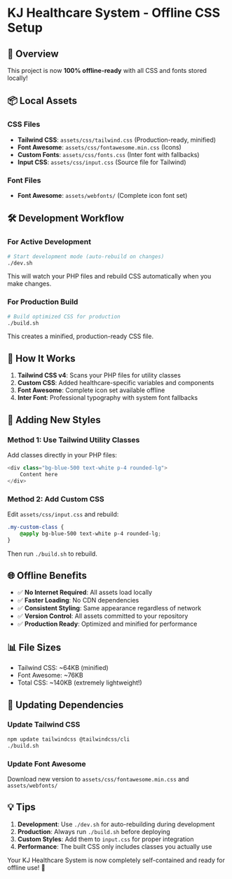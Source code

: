 # KJ Healthcare System - Offline CSS Setup

## 🎯 Overview
This project is now **100% offline-ready** with all CSS and fonts stored locally!

## 📦 Local Assets

### CSS Files
- **Tailwind CSS**: `assets/css/tailwind.css` (Production-ready, minified)
- **Font Awesome**: `assets/css/fontawesome.min.css` (Icons)
- **Custom Fonts**: `assets/css/fonts.css` (Inter font with fallbacks)
- **Input CSS**: `assets/css/input.css` (Source file for Tailwind)

### Font Files
- **Font Awesome**: `assets/webfonts/` (Complete icon font set)

## 🛠️ Development Workflow

### For Active Development
```bash
# Start development mode (auto-rebuild on changes)
./dev.sh
```
This will watch your PHP files and rebuild CSS automatically when you make changes.

### For Production Build
```bash
# Build optimized CSS for production
./build.sh
```
This creates a minified, production-ready CSS file.

## 🔧 How It Works

1. **Tailwind CSS v4**: Scans your PHP files for utility classes
2. **Custom CSS**: Added healthcare-specific variables and components
3. **Font Awesome**: Complete icon set available offline
4. **Inter Font**: Professional typography with system font fallbacks

## 📝 Adding New Styles

### Method 1: Use Tailwind Utility Classes
Add classes directly in your PHP files:
```php
<div class="bg-blue-500 text-white p-4 rounded-lg">
    Content here
</div>
```

### Method 2: Add Custom CSS
Edit `assets/css/input.css` and rebuild:
```css
.my-custom-class {
    @apply bg-blue-500 text-white p-4 rounded-lg;
}
```
Then run `./build.sh` to rebuild.

## 🌐 Offline Benefits

- ✅ **No Internet Required**: All assets load locally
- ✅ **Faster Loading**: No CDN dependencies
- ✅ **Consistent Styling**: Same appearance regardless of network
- ✅ **Version Control**: All assets committed to your repository
- ✅ **Production Ready**: Optimized and minified for performance

## 📊 File Sizes
- Tailwind CSS: ~64KB (minified)
- Font Awesome: ~76KB
- Total CSS: ~140KB (extremely lightweight!)

## 🔄 Updating Dependencies

### Update Tailwind CSS
```bash
npm update tailwindcss @tailwindcss/cli
./build.sh
```

### Update Font Awesome
Download new version to `assets/css/fontawesome.min.css` and `assets/webfonts/`

## 💡 Tips

1. **Development**: Use `./dev.sh` for auto-rebuilding during development
2. **Production**: Always run `./build.sh` before deploying
3. **Custom Styles**: Add them to `input.css` for proper integration
4. **Performance**: The built CSS only includes classes you actually use

Your KJ Healthcare System is now completely self-contained and ready for offline use! 🚀
